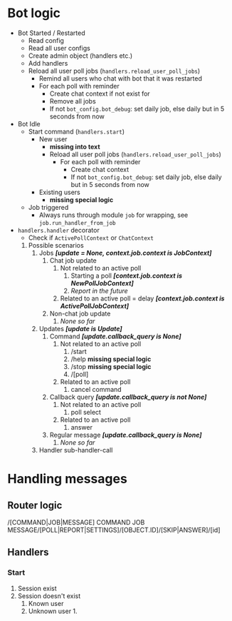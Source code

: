 # Bot logic

- Bot Started / Restarted
    - Read config
    - Read all user configs
    - Create admin object (handlers etc.)
    - Add handlers
    - Reload all user poll jobs (`handlers.reload_user_poll_jobs`)
        - Remind all users who chat with bot that it was restarted
        - For each poll with reminder
            - Create chat context if not exist for
            - Remove all jobs
            - If not `bot_config.bot_debug`: set daily job, else daily but in 5 seconds from now
- Bot Idle
    - Start command (`handlers.start`)
        - New user
            - **missing into text**
            - Reload all user poll jobs (`handlers.reload_user_poll_jobs`)
                - For each poll with reminder
                    - Create chat context
                    - If not `bot_config.bot_debug`: set daily job, else daily but in 5 seconds from now
        - Existing users
            - **missing special logic**
    - Job triggered
        - Always runs through module `job` for wrapping, see `job.run_handler_from_job`
- `handlers.handler` decorator
    - Check if `ActivePollContext` or `ChatContext`
    1. Possible scenarios
        1. Jobs ***[update = None, context.job.context is JobContext]***
            1. Chat job update
                1. Not related to an active poll
                    1. Starting a poll ***[context.job.context is NewPollJobContext]***
                    2. *Report in the future*
                2. Related to an active poll = delay ***[context.job.context is ActivePollJobContext]***
            2. Non-chat job update
                1. *None so far*
        2. Updates ***[update is Update]***
            1. Command ***[update.callback_query is None]***
                1. Not related to an active poll
                    1. /start
                    2. /help **missing special logic**
                    3. /stop **missing special logic**
                    4. /[poll]
                2. Related to an active poll
                    1. cancel command
            2. Callback query ***[update.callback_query is not None]***
                1. Not related to an active poll
                    1. poll select
                2. Related to an active poll
                    1. answer
            3. Regular message ***[update.callback_query is None]***
                1. *None so far*
        3. Handler sub-handler-call

# Handling messages

## Router logic

/[COMMAND|JOB|MESSAGE]
    COMMAND
    JOB
    MESSAGE/[POLL|REPORT|SETTINGS]/[OBJECT.ID]/[SKIP|ANSWER]/[id]

## Handlers

### Start

1. Session exist
2. Session doesn't exist
    1. Known user
    2. Unknown user
        1. 
